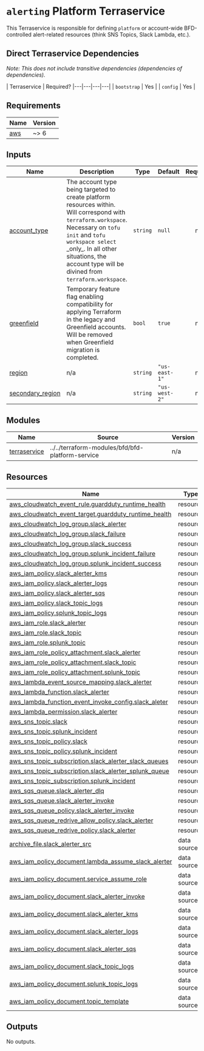 # `alerting` Platform Terraservice

This Terraservice is responsible for defining `platform` or account-wide BFD-controlled alert-related resources (think SNS Topics, Slack Lambda, etc.).

## Direct Terraservice Dependencies

_Note: This does not include transitive dependencies (dependencies of dependencies)._

| Terraservice | Required?
|---|---|---|---|
| `bootstrap` | Yes |
| `config` | Yes |

<!-- BEGIN_TF_DOCS -->
<!--WARNING: GENERATED CONTENT with terraform-docs, e.g.
     'terraform-docs --config "$(git rev-parse --show-toplevel)/.terraform-docs.yml" .'
     Manually updating sections between TF_DOCS tags may be overwritten.
     See https://terraform-docs.io/user-guide/configuration/ for more information.
-->
## Requirements

| Name | Version |
|------|---------|
| <a name="requirement_aws"></a> [aws](#requirement\_aws) | ~> 6 |

<!--WARNING: GENERATED CONTENT with terraform-docs, e.g.
     'terraform-docs --config "$(git rev-parse --show-toplevel)/.terraform-docs.yml" .'
     Manually updating sections between TF_DOCS tags may be overwritten.
     See https://terraform-docs.io/user-guide/configuration/ for more information.
-->
## Inputs

| Name | Description | Type | Default | Required |
|------|-------------|------|---------|:--------:|
| <a name="input_account_type"></a> [account\_type](#input\_account\_type) | The account type being targeted to create platform resources within. Will correspond with<br/>`terraform.workspace`. Necessary on `tofu init` and `tofu workspace select` \_only\_. In all other<br/>situations, the account type will be divined from `terraform.workspace`. | `string` | `null` | no |
| <a name="input_greenfield"></a> [greenfield](#input\_greenfield) | Temporary feature flag enabling compatibility for applying Terraform in the legacy and Greenfield accounts. Will be removed when Greenfield migration is completed. | `bool` | `true` | no |
| <a name="input_region"></a> [region](#input\_region) | n/a | `string` | `"us-east-1"` | no |
| <a name="input_secondary_region"></a> [secondary\_region](#input\_secondary\_region) | n/a | `string` | `"us-west-2"` | no |

<!--WARNING: GENERATED CONTENT with terraform-docs, e.g.
     'terraform-docs --config "$(git rev-parse --show-toplevel)/.terraform-docs.yml" .'
     Manually updating sections between TF_DOCS tags may be overwritten.
     See https://terraform-docs.io/user-guide/configuration/ for more information.
-->
## Modules

| Name | Source | Version |
|------|--------|---------|
| <a name="module_terraservice"></a> [terraservice](#module\_terraservice) | ../../terraform-modules/bfd/bfd-platform-service | n/a |

<!--WARNING: GENERATED CONTENT with terraform-docs, e.g.
     'terraform-docs --config "$(git rev-parse --show-toplevel)/.terraform-docs.yml" .'
     Manually updating sections between TF_DOCS tags may be overwritten.
     See https://terraform-docs.io/user-guide/configuration/ for more information.
-->
## Resources

| Name | Type |
|------|------|
| [aws_cloudwatch_event_rule.guardduty_runtime_health](https://registry.terraform.io/providers/hashicorp/aws/latest/docs/resources/cloudwatch_event_rule) | resource |
| [aws_cloudwatch_event_target.guardduty_runtime_health](https://registry.terraform.io/providers/hashicorp/aws/latest/docs/resources/cloudwatch_event_target) | resource |
| [aws_cloudwatch_log_group.slack_alerter](https://registry.terraform.io/providers/hashicorp/aws/latest/docs/resources/cloudwatch_log_group) | resource |
| [aws_cloudwatch_log_group.slack_failure](https://registry.terraform.io/providers/hashicorp/aws/latest/docs/resources/cloudwatch_log_group) | resource |
| [aws_cloudwatch_log_group.slack_success](https://registry.terraform.io/providers/hashicorp/aws/latest/docs/resources/cloudwatch_log_group) | resource |
| [aws_cloudwatch_log_group.splunk_incident_failure](https://registry.terraform.io/providers/hashicorp/aws/latest/docs/resources/cloudwatch_log_group) | resource |
| [aws_cloudwatch_log_group.splunk_incident_success](https://registry.terraform.io/providers/hashicorp/aws/latest/docs/resources/cloudwatch_log_group) | resource |
| [aws_iam_policy.slack_alerter_kms](https://registry.terraform.io/providers/hashicorp/aws/latest/docs/resources/iam_policy) | resource |
| [aws_iam_policy.slack_alerter_logs](https://registry.terraform.io/providers/hashicorp/aws/latest/docs/resources/iam_policy) | resource |
| [aws_iam_policy.slack_alerter_sqs](https://registry.terraform.io/providers/hashicorp/aws/latest/docs/resources/iam_policy) | resource |
| [aws_iam_policy.slack_topic_logs](https://registry.terraform.io/providers/hashicorp/aws/latest/docs/resources/iam_policy) | resource |
| [aws_iam_policy.splunk_topic_logs](https://registry.terraform.io/providers/hashicorp/aws/latest/docs/resources/iam_policy) | resource |
| [aws_iam_role.slack_alerter](https://registry.terraform.io/providers/hashicorp/aws/latest/docs/resources/iam_role) | resource |
| [aws_iam_role.slack_topic](https://registry.terraform.io/providers/hashicorp/aws/latest/docs/resources/iam_role) | resource |
| [aws_iam_role.splunk_topic](https://registry.terraform.io/providers/hashicorp/aws/latest/docs/resources/iam_role) | resource |
| [aws_iam_role_policy_attachment.slack_alerter](https://registry.terraform.io/providers/hashicorp/aws/latest/docs/resources/iam_role_policy_attachment) | resource |
| [aws_iam_role_policy_attachment.slack_topic](https://registry.terraform.io/providers/hashicorp/aws/latest/docs/resources/iam_role_policy_attachment) | resource |
| [aws_iam_role_policy_attachment.splunk_topic](https://registry.terraform.io/providers/hashicorp/aws/latest/docs/resources/iam_role_policy_attachment) | resource |
| [aws_lambda_event_source_mapping.slack_alerter](https://registry.terraform.io/providers/hashicorp/aws/latest/docs/resources/lambda_event_source_mapping) | resource |
| [aws_lambda_function.slack_alerter](https://registry.terraform.io/providers/hashicorp/aws/latest/docs/resources/lambda_function) | resource |
| [aws_lambda_function_event_invoke_config.slack_aleter](https://registry.terraform.io/providers/hashicorp/aws/latest/docs/resources/lambda_function_event_invoke_config) | resource |
| [aws_lambda_permission.slack_alerter](https://registry.terraform.io/providers/hashicorp/aws/latest/docs/resources/lambda_permission) | resource |
| [aws_sns_topic.slack](https://registry.terraform.io/providers/hashicorp/aws/latest/docs/resources/sns_topic) | resource |
| [aws_sns_topic.splunk_incident](https://registry.terraform.io/providers/hashicorp/aws/latest/docs/resources/sns_topic) | resource |
| [aws_sns_topic_policy.slack](https://registry.terraform.io/providers/hashicorp/aws/latest/docs/resources/sns_topic_policy) | resource |
| [aws_sns_topic_policy.splunk_incident](https://registry.terraform.io/providers/hashicorp/aws/latest/docs/resources/sns_topic_policy) | resource |
| [aws_sns_topic_subscription.slack_alerter_slack_queues](https://registry.terraform.io/providers/hashicorp/aws/latest/docs/resources/sns_topic_subscription) | resource |
| [aws_sns_topic_subscription.slack_alerter_splunk_queue](https://registry.terraform.io/providers/hashicorp/aws/latest/docs/resources/sns_topic_subscription) | resource |
| [aws_sns_topic_subscription.splunk_incident](https://registry.terraform.io/providers/hashicorp/aws/latest/docs/resources/sns_topic_subscription) | resource |
| [aws_sqs_queue.slack_alerter_dlq](https://registry.terraform.io/providers/hashicorp/aws/latest/docs/resources/sqs_queue) | resource |
| [aws_sqs_queue.slack_alerter_invoke](https://registry.terraform.io/providers/hashicorp/aws/latest/docs/resources/sqs_queue) | resource |
| [aws_sqs_queue_policy.slack_alerter_invoke](https://registry.terraform.io/providers/hashicorp/aws/latest/docs/resources/sqs_queue_policy) | resource |
| [aws_sqs_queue_redrive_allow_policy.slack_alerter](https://registry.terraform.io/providers/hashicorp/aws/latest/docs/resources/sqs_queue_redrive_allow_policy) | resource |
| [aws_sqs_queue_redrive_policy.slack_alerter](https://registry.terraform.io/providers/hashicorp/aws/latest/docs/resources/sqs_queue_redrive_policy) | resource |
| [archive_file.slack_alerter_src](https://registry.terraform.io/providers/hashicorp/archive/latest/docs/data-sources/file) | data source |
| [aws_iam_policy_document.lambda_assume_slack_alerter](https://registry.terraform.io/providers/hashicorp/aws/latest/docs/data-sources/iam_policy_document) | data source |
| [aws_iam_policy_document.service_assume_role](https://registry.terraform.io/providers/hashicorp/aws/latest/docs/data-sources/iam_policy_document) | data source |
| [aws_iam_policy_document.slack_alerter_invoke](https://registry.terraform.io/providers/hashicorp/aws/latest/docs/data-sources/iam_policy_document) | data source |
| [aws_iam_policy_document.slack_alerter_kms](https://registry.terraform.io/providers/hashicorp/aws/latest/docs/data-sources/iam_policy_document) | data source |
| [aws_iam_policy_document.slack_alerter_logs](https://registry.terraform.io/providers/hashicorp/aws/latest/docs/data-sources/iam_policy_document) | data source |
| [aws_iam_policy_document.slack_alerter_sqs](https://registry.terraform.io/providers/hashicorp/aws/latest/docs/data-sources/iam_policy_document) | data source |
| [aws_iam_policy_document.slack_topic_logs](https://registry.terraform.io/providers/hashicorp/aws/latest/docs/data-sources/iam_policy_document) | data source |
| [aws_iam_policy_document.splunk_topic_logs](https://registry.terraform.io/providers/hashicorp/aws/latest/docs/data-sources/iam_policy_document) | data source |
| [aws_iam_policy_document.topic_template](https://registry.terraform.io/providers/hashicorp/aws/latest/docs/data-sources/iam_policy_document) | data source |

<!--WARNING: GENERATED CONTENT with terraform-docs, e.g.
     'terraform-docs --config "$(git rev-parse --show-toplevel)/.terraform-docs.yml" .'
     Manually updating sections between TF_DOCS tags may be overwritten.
     See https://terraform-docs.io/user-guide/configuration/ for more information.
-->
## Outputs

No outputs.
<!-- END_TF_DOCS -->
